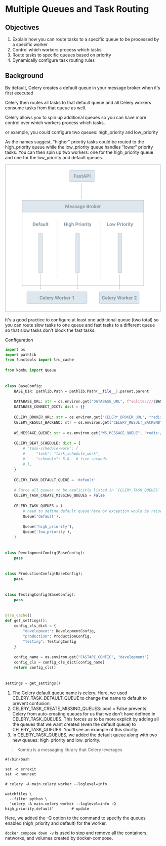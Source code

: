 # Multiple Queues and Task Routing

## Objectives

1. Explain how you can route tasks to a specific queue to be processed by a specific worker
2. Control which workers process which tasks
3. Route tasks to specific queues based on priority
4. Dynamically configure task routing rules

## Background

By default, Celery creates a default queue in your message broker when it's first executed

Celery then routes all tasks to that default queue and all Celery workers consume tasks from that queue as well.

Celery allows you to spin up additional queues so you can have more control over which workers process which tasks.

or example, you could configure two queues: high_priority and low_priority

As the names suggest, "higher" priority tasks could be routed to the high_priority queue while the low_priority queue handles "lower" priority tasks. You can then spin up two workers: one for the high_priority queue and one for the low_priority and default queues.

![alt text](img/celery_multiple_queues.png)

It's a good practice to configure at least one additional queue (two total) so you can route slow tasks to one queue and fast tasks to a different queue so that slow tasks don't block the fast tasks.

Configuration

```py
import os
import pathlib
from functools import lru_cache

from kombu import Queue


class BaseConfig:
    BASE_DIR: pathlib.Path = pathlib.Path(__file__).parent.parent

    DATABASE_URL: str = os.environ.get("DATABASE_URL", f"sqlite:///{BASE_DIR}/db.sqlite3")
    DATABASE_CONNECT_DICT: dict = {}

    CELERY_BROKER_URL: str = os.environ.get("CELERY_BROKER_URL", "redis://127.0.0.1:6379/0")
    CELERY_RESULT_BACKEND: str = os.environ.get("CELERY_RESULT_BACKEND", "redis://127.0.0.1:6379/0")

    WS_MESSAGE_QUEUE: str = os.environ.get("WS_MESSAGE_QUEUE", "redis://127.0.0.1:6379/0")

    CELERY_BEAT_SCHEDULE: dict = {
        # "task-schedule-work": {
        #     "task": "task_schedule_work",
        #     "schedule": 5.0,  # five seconds
        # },
    }

    CELERY_TASK_DEFAULT_QUEUE = 'default'

    # Force all queues to be explicitly listed in `CELERY_TASK_QUEUES` to help prevent typos
    CELERY_TASK_CREATE_MISSING_QUEUES = False

    CELERY_TASK_QUEUES = (
        # need to define default queue here or exception would be raised
        Queue('default'),

        Queue('high_priority'),
        Queue('low_priority'),
    )


class DevelopmentConfig(BaseConfig):
    pass


class ProductionConfig(BaseConfig):
    pass


class TestingConfig(BaseConfig):
    pass


@lru_cache()
def get_settings():
    config_cls_dict = {
        "development": DevelopmentConfig,
        "production": ProductionConfig,
        "testing": TestingConfig
    }

    config_name = os.environ.get("FASTAPI_CONFIG", "development")
    config_cls = config_cls_dict[config_name]
    return config_cls()


settings = get_settings()
```

1. The Celery default queue name is celery. Here, we used CELERY_TASK_DEFAULT_QUEUE to change the name to default to prevent confusion.
2. CELERY_TASK_CREATE_MISSING_QUEUES: bool = False prevents Celery from auto-creating queues for us that we don't have defined in CELERY_TASK_QUEUES. This forces us to be more explicit by adding all the queues that we want created (even the default queue) to CELERY_TASK_QUEUES. You'll see an example of this shortly.
3. In CELERY_TASK_QUEUES, we added the default queue along with two new queues: high_priority and low_priority.

> Kombu is a messaging library that Celery leverages


```
#!/bin/bash

set -o errexit
set -o nounset

# celery -A main.celery worker --loglevel=info

watchfiles \
  --filter python \
  'celery -A main.celery worker --loglevel=info -Q high_priority,default'        # update

```
Here, we added the -Q option to the command to specify the queues enabled (high_priority and default) for the worker.

`docker compose down -v` is used to stop and remove all the containers, networks, and volumes created by docker-compose.